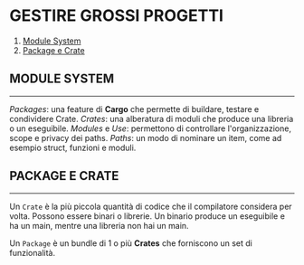 # GESTIRE GROSSI PROGETTI

1. [Module System](#module-system)
2. [Package e Crate](#package-e-crate)

## MODULE SYSTEM

---

_Packages_: una feature di **Cargo** che permette di buildare, testare e condividere Crate.
_Crates_: una alberatura di moduli che produce una libreria o un eseguibile.
_Modules_ e _Use_: permettono di controllare l'organizzazione, scope e privacy dei paths.
_Paths_: un modo di nominare un item, come ad esempio struct, funzioni e moduli.

## PACKAGE E CRATE

---

Un `Crate` è la più piccola quantità di codice che il compilatore considera per volta. Possono essere binari o librerie. Un binario produce un eseguibile e ha un main, mentre una libreria non hai un main.

Un `Package` è un bundle di 1 o più **Crates** che forniscono un set di funzionalità.
